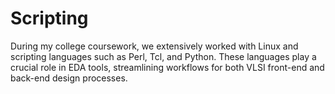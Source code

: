 # Scripting
During my college coursework, we extensively worked with Linux and scripting languages such as Perl, Tcl, and Python. These languages play a crucial role in EDA tools, streamlining workflows for both VLSI front-end and back-end design processes. 
